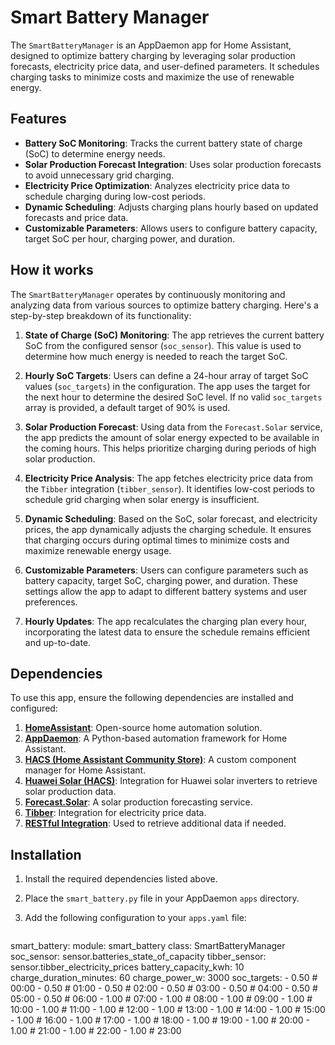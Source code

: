 # Smart Battery Manager

The `SmartBatteryManager` is an AppDaemon app for Home Assistant, designed to optimize battery charging by leveraging solar production forecasts, electricity price data, and user-defined parameters. It schedules charging tasks to minimize costs and maximize the use of renewable energy.

## Features

- **Battery SoC Monitoring**: Tracks the current battery state of charge (SoC) to determine energy needs.
- **Solar Production Forecast Integration**: Uses solar production forecasts to avoid unnecessary grid charging.
- **Electricity Price Optimization**: Analyzes electricity price data to schedule charging during low-cost periods.
- **Dynamic Scheduling**: Adjusts charging plans hourly based on updated forecasts and price data.
- **Customizable Parameters**: Allows users to configure battery capacity, target SoC per hour, charging power, and duration.

## How it works

The `SmartBatteryManager` operates by continuously monitoring and analyzing data from various sources to optimize battery charging. Here's a step-by-step breakdown of its functionality:

1. **State of Charge (SoC) Monitoring**: The app retrieves the current battery SoC from the configured sensor (`soc_sensor`). This value is used to determine how much energy is needed to reach the target SoC.

2. **Hourly SoC Targets**: Users can define a 24-hour array of target SoC values (`soc_targets`) in the configuration. The app uses the target for the next hour to determine the desired SoC level. If no valid `soc_targets` array is provided, a default target of 90% is used.

3. **Solar Production Forecast**: Using data from the `Forecast.Solar` service, the app predicts the amount of solar energy expected to be available in the coming hours. This helps prioritize charging during periods of high solar production.

4. **Electricity Price Analysis**: The app fetches electricity price data from the `Tibber` integration (`tibber_sensor`). It identifies low-cost periods to schedule grid charging when solar energy is insufficient.

5. **Dynamic Scheduling**: Based on the SoC, solar forecast, and electricity prices, the app dynamically adjusts the charging schedule. It ensures that charging occurs during optimal times to minimize costs and maximize renewable energy usage.

6. **Customizable Parameters**: Users can configure parameters such as battery capacity, target SoC, charging power, and duration. These settings allow the app to adapt to different battery systems and user preferences.

7. **Hourly Updates**: The app recalculates the charging plan every hour, incorporating the latest data to ensure the schedule remains efficient and up-to-date.

## Dependencies

To use this app, ensure the following dependencies are installed and configured:

1. **[HomeAssistant](https://www.home-assistant.io/)**: Open-source home automation solution.
2. **[AppDaemon](https://appdaemon.readthedocs.io/en/latest/)**: A Python-based automation framework for Home Assistant.
3. **[HACS (Home Assistant Community Store)](https://hacs.xyz/)**: A custom component manager for Home Assistant.
4. **[Huawei Solar (HACS)](https://github.com/wlcrs/huawei_solar)**: Integration for Huawei solar inverters to retrieve solar production data.
5. **[Forecast.Solar](https://forecast.solar/)**: A solar production forecasting service.
6. **[Tibber](https://developer.tibber.com/)**: Integration for electricity price data.
7. **[RESTful Integration](https://www.home-assistant.io/integrations/rest/)**: Used to retrieve additional data if needed.

## Installation

1. Install the required dependencies listed above.
2. Place the `smart_battery.py` file in your AppDaemon `apps` directory.
3. Add the following configuration to your `apps.yaml` file:

   ```yaml
  smart_battery:
    module: smart_battery
    class: SmartBatteryManager
    soc_sensor: sensor.batteries_state_of_capacity
    tibber_sensor: sensor.tibber_electricity_prices
    battery_capacity_kwh: 10
    charge_duration_minutes: 60
    charge_power_w: 3000
    soc_targets:
      - 0.50  # 00:00
      - 0.50  # 01:00
      - 0.50  # 02:00
      - 0.50  # 03:00
      - 0.50  # 04:00
      - 0.50  # 05:00
      - 0.50  # 06:00
      - 1.00  # 07:00
      - 1.00  # 08:00
      - 1.00  # 09:00
      - 1.00  # 10:00
      - 1.00  # 11:00
      - 1.00  # 12:00
      - 1.00  # 13:00
      - 1.00  # 14:00
      - 1.00  # 15:00
      - 1.00  # 16:00
      - 1.00  # 17:00
      - 1.00  # 18:00
      - 1.00  # 19:00
      - 1.00  # 20:00
      - 1.00  # 21:00
      - 1.00  # 22:00
      - 1.00  # 23:00